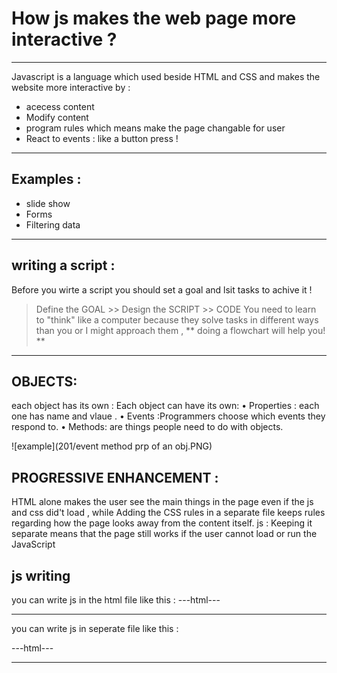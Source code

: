 











# How js makes the web page more interactive ?

----
 Javascript is a language which used beside HTML and CSS and  makes the website more interactive by : 
 - acecess content 
 - Modify content 
 - program rules which means make the page changable for user 
 - React to events : like a button press ! 

 -----
 ## Examples : 
 - slide show 
 - Forms 
 - Filtering data 

 ----
 ## writing a script : 

 Before you wirte a script you should set a goal and lsit tasks to achive it ! 
> Define the GOAL >> Design the SCRIPT >> CODE 
>You need to learn to "think" like a computer because they solve tasks in different ways than you or I might approach them , ** doing a flowchart will help you! **


-----

## OBJECTS:
each object has its own : 
Each object can have its own:
• Properties : each one has name and vlaue .
• Events :Programmers choose which events they respond to.
• Methods: are  things people need to do with objects.


![example](201/event method prp of an obj.PNG)

## PROGRESSIVE ENHANCEMENT : 
HTML alone makes the user see the main things in the page even if the js and css did't load , while Adding the CSS rules in a separate file keeps rules regarding how the page looks away from the content itself. 
js : Keeping it separate means that the page still works if the user cannot load or run the JavaScript


## js writing 

you can write js in the html file like this : 
---html---
<script> code </script>

---
you can write js in seperate file like this : 

---html---
<script src="js/add-content.jsM"></script>

---
